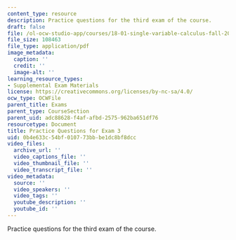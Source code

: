 ```yaml
---
content_type: resource
description: Practice questions for the third exam of the course.
draft: false
file: /ol-ocw-studio-app/courses/18-01-single-variable-calculus-fall-2006/0b4e633c54bf010773bbbe1dc8bf8dcc_prexam3a.pdf
file_size: 108463
file_type: application/pdf
image_metadata:
  caption: ''
  credit: ''
  image-alt: ''
learning_resource_types:
- Supplemental Exam Materials
license: https://creativecommons.org/licenses/by-nc-sa/4.0/
ocw_type: OCWFile
parent_title: Exams
parent_type: CourseSection
parent_uid: adc88628-f4af-afbd-2575-962ba651df76
resourcetype: Document
title: Practice Questions for Exam 3
uid: 0b4e633c-54bf-0107-73bb-be1dc8bf8dcc
video_files:
  archive_url: ''
  video_captions_file: ''
  video_thumbnail_file: ''
  video_transcript_file: ''
video_metadata:
  source: ''
  video_speakers: ''
  video_tags: ''
  youtube_description: ''
  youtube_id: ''
---
```

Practice questions for the third exam of the course.